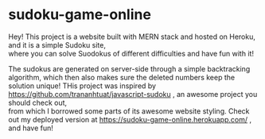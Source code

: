 # sudoku-game-online

Hey! This project is a website built with MERN stack and hosted on Heroku, and it is a simple Sudoku site, </br>
where you can solve Suodokus of different difficulties and have fun with it!

The sudokus are generated on server-side through a simple backtracking algorithm, which then also makes sure the deleted numbers keep the solution unique!
THis project was inspired by https://github.com/trananhtuat/javascript-sudoku , an awesome project you should check out, </br>
from which I borrowed some parts of its awesome website styling.
Check out my deployed version at https://sudoku-game-online.herokuapp.com/ , and have fun!
